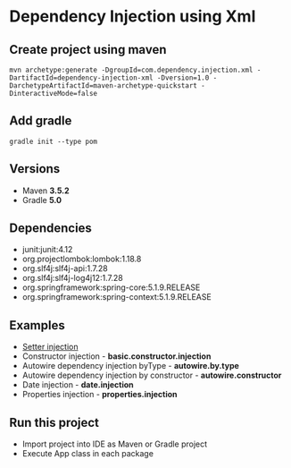 # Dependency Injection using Xml

## Create project using maven
```
mvn archetype:generate -DgroupId=com.dependency.injection.xml -DartifactId=dependency-injection-xml -Dversion=1.0 -DarchetypeArtifactId=maven-archetype-quickstart -DinteractiveMode=false
```

## Add gradle
```
gradle init --type pom
```

## Versions
* Maven **3.5.2**
* Gradle **5.0**

## Dependencies
* junit:junit:4.12
* org.projectlombok:lombok:1.18.8
* org.slf4j:slf4j-api:1.7.28
* org.slf4j:slf4j-log4j12:1.7.28
* org.springframework:spring-core:5.1.9.RELEASE
* org.springframework:spring-context:5.1.9.RELEASE

## Examples
* [Setter injection]((src/main/java/setter/injection))
* Constructor injection - **basic.constructor.injection**
* Autowire dependency injection byType - **autowire.by.type**
* Autowire dependency injection by constructor - **autowire.constructor**
* Date injection - **date.injection**
* Properties injection - **properties.injection**

## Run this project
* Import project into IDE as Maven or Gradle project
* Execute App class in each package